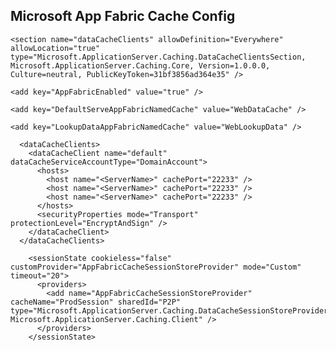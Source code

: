 ## Microsoft App Fabric Cache Config
	
	<section name="dataCacheClients" allowDefinition="Everywhere" allowLocation="true" type="Microsoft.ApplicationServer.Caching.DataCacheClientsSection, Microsoft.ApplicationServer.Caching.Core, Version=1.0.0.0, Culture=neutral, PublicKeyToken=31bf3856ad364e35" />
	 
	<add key="AppFabricEnabled" value="true" />
	 
	<add key="DefaultServeAppFabricNamedCache" value="WebDataCache" />
	 
	<add key="LookupDataAppFabricNamedCache" value="WebLookupData" />
	 
	  <dataCacheClients>
	    <dataCacheClient name="default" dataCacheServiceAccountType="DomainAccount">
	      <hosts>
	        <host name="<ServerName>" cachePort="22233" />
	        <host name="<ServerName>" cachePort="22233" />
	        <host name="<ServerName>" cachePort="22233" />
	      </hosts>
	      <securityProperties mode="Transport" protectionLevel="EncryptAndSign" />
	    </dataCacheClient>
	  </dataCacheClients>
	 
	    <sessionState cookieless="false" customProvider="AppFabricCacheSessionStoreProvider" mode="Custom" timeout="20">
	      <providers>
	        <add name="AppFabricCacheSessionStoreProvider" cacheName="ProdSession" sharedId="P2P" type="Microsoft.ApplicationServer.Caching.DataCacheSessionStoreProvider, Microsoft.ApplicationServer.Caching.Client" />
	      </providers>
	    </sessionState>